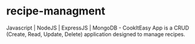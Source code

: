 # recipe-managment
Javascript | NodeJS | ExpressJS | MongoDB - CookItEasy App is a CRUD (Create, Read, Update, Delete) application designed to manage recipes. 
